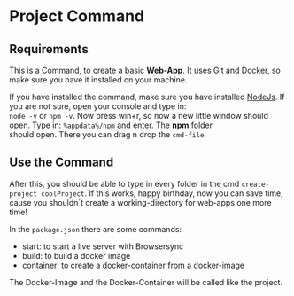 # Project Command

## Requirements
This is a Command, to create a basic __Web-App__. It uses [Git](https://git-scm.com/) and [Docker](https://www.docker.com/), so make sure you have it installed on your machine.

If you have installed the command, make sure you have installed [NodeJs](https://nodejs.org/en/). If you are not sure, open your console and type in:  
```node -v``` or ```npm -v```. Now press win+r, so now a new little window should open. Type in: ```%appdata%/npm``` and enter. The __npm__ folder  
should open. There you can drag n drop the ```cmd-file```.

## Use the Command
After this, you should be able to type in every folder in the cmd ```create-project coolProject```. If this works, happy birthday, now you can save time, cause you shouldn´t
create a working-directory for web-apps one more time!

In the ```package.json``` there are some commands:  
  - start: to start a live server with Browsersync
  - build: to build a docker image
  - container: to create a docker-container from a docker-image
  
The Docker-Image and the Docker-Container will be called like the project.

